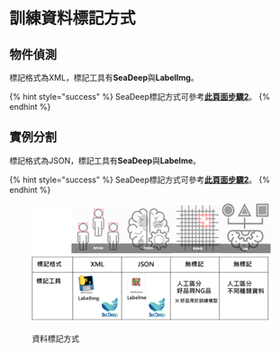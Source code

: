 # 訓練資料標記方式

## 物件偵測

標記格式為XML，標記工具有**SeaDeep**與**LabelImg**。

{% hint style="success" %}
SeaDeep標記方式可參考[**此頁面步驟2**](../../zi-liao-ji-jie-shao/wu-jian-zhen-ce-zi-liao-ji/jian-shi-biao-qian.md)。
{% endhint %}

## 實例分割

標記格式為JSON，標記工具有**SeaDeep**與**Labelme**。

{% hint style="success" %}
SeaDeep標記方式可參考[**此頁面步驟2**](../../zi-liao-ji-jie-shao/shi-li-fen-ge-zi-liao-ji/jian-shi-biao-qian.md)。
{% endhint %}

<figure><img src="../../.gitbook/assets/image (203).png" alt=""><figcaption><p>資料標記方式</p></figcaption></figure>
